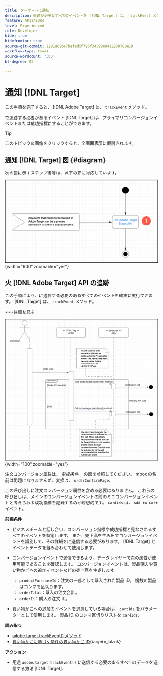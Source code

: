 ```yaml
---
title: ターゲットに通知
description: 追跡が必要なすべてのイベントを [!DNL Target] は、 trackEvent メソッドを使用して送信されます。
feature: APIs/SDKs
level: Experienced
role: Developer
hide: true
hidefromtoc: true
source-git-commit: 1291a095a7befed5f795f34099e0411930788e29
workflow-type: tm+mt
source-wordcount: '335'
ht-degree: 0%

---
```


# 通知 [!DNL Target]

この手順を完了すると、 [!DNL Adobe Target] は、 `trackEvent` メソッド。

で追跡する必要があるイベント [!DNL Target] は、プライマリコンバージョンイベントまたは成功指標にすることができます。

>[!TIP]
>
>このトピックの画像をクリックすると、全画面表示に展開されます。

## 通知 [!DNL Target] 図 {#diagram}

次の図に示すステップ番号は、以下の節に対応しています。

![Target 図を通知](/help/dev/patterns/assets/diagram-notify-target.png){width="600" zoomable="yes"}

## 火 [!DNL Adobe Target] API の追跡

この手順により、に送信する必要のあるすべてのイベントを確実に実行できます。 [!DNL Target] は、 `trackEvent` メソッド。

+++詳細を見る

![Fire Adobe Target Track API の図](/help/dev/patterns/assets/fire-adobe-target-track-api-diagram.png){width="100" zoomable="yes"}

注文コンバージョン属性は、 *前提条件* 」の節を参照してください。 mbox の名前は問題になりませんが、変換は、 `orderConfirmPage`.

この呼び出しに注文コンバージョン属性を含める必要はありません。 これらの呼び出しは、メインのコンバージョンイベントの前のミニコンバージョンイベントと考えられる成功指標を記録するのが理想的です。 `CardIds` は、 `Add to Cart` イベント。

**前提条件**

* ビジネスチームと話し合い、コンバージョン指標や成功指標と見なされるすべてのイベントを特定します。 また、売上高を生み出すコンバージョンイベントを識別して、その詳細をに送信する必要があります。 [!DNL Target] とイベントデータを組み合わせて使用します。
* コンバージョンイベントで送信できるよう、データレイヤーで次の属性が使用可能であることを確認します。 コンバージョンイベントは、製品購入や買い物かごへの追加イベントなどの売上高を生成します。

   * `productPurchaseId`：注文の一部として購入された製品 ID。 複数の製品はコンマで区切ります。
   * `orderTotal`：購入の注文合計。
   * `orderId`：購入の注文 ID。

* 買い物かごへの追加のイベントを追跡している場合は、 `cartIds` をパラメーターとして使用します。 製品 ID のコンマ区切りリストを `cardIds`.

**読み取り**

* [adobe.target.trackEvent() メソッド](/help/dev/implement/client-side/atjs/atjs-functions/adobe-target-trackevent.md)
* [買い物かごに基づく条件の買い物かご ID](https://experienceleague.adobe.com/docs/target/using/recommendations/criteria/base-the-recommendation-on-a-recommendation-key.html?lang=en#cart-based){target=_blank}

**アクション**

* 用途 `adobe.target-trackEvent()` に送信する必要のあるすべてのデータを送信する方法 [!DNL Target].







